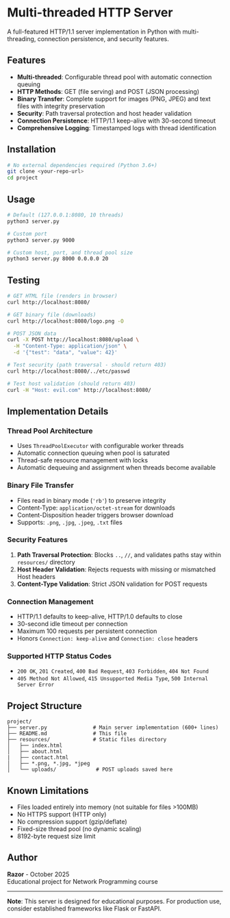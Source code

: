 # Multi-threaded HTTP Server

A full-featured HTTP/1.1 server implementation in Python with multi-threading, connection persistence, and security features.

## Features

-  **Multi-threaded**: Configurable thread pool with automatic connection queuing
-  **HTTP Methods**: GET (file serving) and POST (JSON processing)
-  **Binary Transfer**: Complete support for images (PNG, JPEG) and text files with integrity preservation
-  **Security**: Path traversal protection and host header validation
-  **Connection Persistence**: HTTP/1.1 keep-alive with 30-second timeout
-  **Comprehensive Logging**: Timestamped logs with thread identification

## Installation

```bash
# No external dependencies required (Python 3.6+)
git clone <your-repo-url>
cd project
```

## Usage

```bash
# Default (127.0.0.1:8080, 10 threads)
python3 server.py

# Custom port
python3 server.py 9000

# Custom host, port, and thread pool size
python3 server.py 8000 0.0.0.0 20
```

## Testing

```bash
# GET HTML file (renders in browser)
curl http://localhost:8080/

# GET binary file (downloads)
curl http://localhost:8080/logo.png -O

# POST JSON data
curl -X POST http://localhost:8080/upload \
  -H "Content-Type: application/json" \
  -d '{"test": "data", "value": 42}'

# Test security (path traversal - should return 403)
curl http://localhost:8080/../etc/passwd

# Test host validation (should return 403)
curl -H "Host: evil.com" http://localhost:8080/
```

## Implementation Details

### Thread Pool Architecture
- Uses `ThreadPoolExecutor` with configurable worker threads
- Automatic connection queuing when pool is saturated
- Thread-safe resource management with locks
- Automatic dequeuing and assignment when threads become available

### Binary File Transfer
- Files read in binary mode (`'rb'`) to preserve integrity
- Content-Type: `application/octet-stream` for downloads
- Content-Disposition header triggers browser download
- Supports: `.png`, `.jpg`, `.jpeg`, `.txt` files

### Security Features
1. **Path Traversal Protection**: Blocks `..`, `//`, and validates paths stay within `resources/` directory
2. **Host Header Validation**: Rejects requests with missing or mismatched Host headers
3. **Content-Type Validation**: Strict JSON validation for POST requests

### Connection Management
- HTTP/1.1 defaults to keep-alive, HTTP/1.0 defaults to close
- 30-second idle timeout per connection
- Maximum 100 requests per persistent connection
- Honors `Connection: keep-alive` and `Connection: close` headers

### Supported HTTP Status Codes
- `200 OK`, `201 Created`, `400 Bad Request`, `403 Forbidden`, `404 Not Found`
- `405 Method Not Allowed`, `415 Unsupported Media Type`, `500 Internal Server Error`

## Project Structure

```
project/
├── server.py               # Main server implementation (600+ lines)
├── README.md               # This file
├── resources/              # Static files directory
│   ├── index.html
│   ├── about.html
|   ├── contact.html
│   ├── *.png, *.jpg, *jpeg
│   └── uploads/             # POST uploads saved here
```

## Known Limitations

- Files loaded entirely into memory (not suitable for files >100MB)
- No HTTPS support (HTTP only)
- No compression support (gzip/deflate)
- Fixed-size thread pool (no dynamic scaling)
- 8192-byte request size limit

## Author

**Razor** - October 2025  
Educational project for Network Programming course

---

**Note**: This server is designed for educational purposes. For production use, consider established frameworks like Flask or FastAPI.
